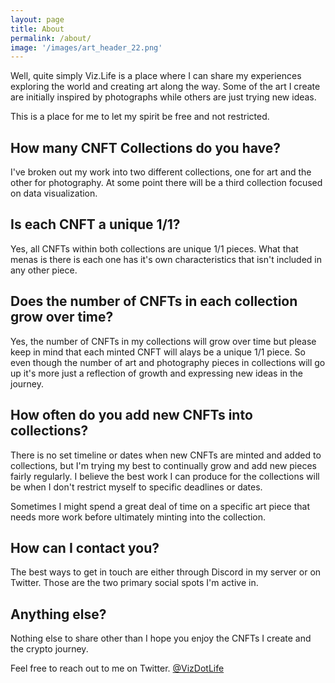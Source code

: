 ```yaml
---
layout: page
title: About
permalink: /about/
image: '/images/art_header_22.png'
---
```

Well, quite simply Viz.Life is a place where I can share my experiences exploring the world and creating art along the way. Some of the art I create are initially inspired by photographs while others are just trying new ideas. 

This is a place for me to let my spirit be free and not restricted. 

## How many CNFT Collections do you have?
I've broken out my work into two different collections, one for art and the other for photography. At some point there will be a third collection focused on data visualization. 

## Is each CNFT a unique 1/1? 
Yes, all CNFTs within both collections are unique 1/1 pieces. What that menas is there is each one has it's own characteristics that isn't included in any other piece. 

## Does the number of CNFTs in each collection grow over time? 
Yes, the number of CNFTs in my collections will grow over time but please keep in mind that each minted CNFT will alays be a unique 1/1 piece. So even though the number of art and photography pieces in collections will go up it's more just a reflection of growth and expressing new ideas in the journey. 

## How often do you add new CNFTs into collections?
There is no set timeline or dates when new CNFTs are minted and added to collections, but I'm trying my best to continually grow and add new pieces fairly regularly. I believe the best work I can produce for the collections will be when I don't restrict myself to specific deadlines or dates. 

Sometimes I might spend a great deal of time on a specific art piece that needs more work before ultimately minting into the collection.  

## How can I contact you?
The best ways to get in touch are either through Discord in my server or on Twitter. Those are the two primary social spots I'm active in. 

## Anything else?
Nothing else to share other than I hope you enjoy the CNFTs I create and the crypto journey. 

Feel free to reach out to me on Twitter. [@VizDotLife](https://twitter.com/vizdotlife) 
